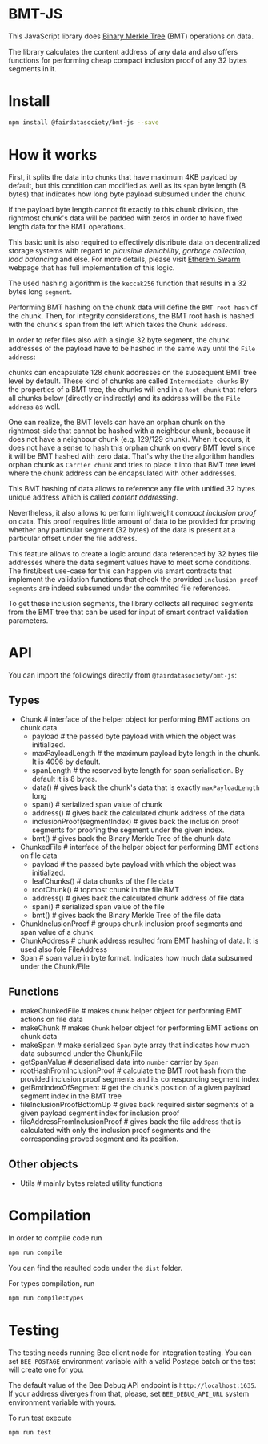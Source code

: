 # BMT-JS

This JavaScript library does [Binary Merkle Tree](https://en.wikipedia.org/wiki/Merkle_tree) (BMT) operations on data.

The library calculates the content address of any data and also offers functions for performing cheap compact inclusion proof of any 32 bytes segments in it.

# Install

```sh
npm install @fairdatasociety/bmt-js --save
```

# How it works

First, it splits the data into `chunks` that have maximum 4KB payload by default, but this condition can modified as well as its `span` byte length (8 bytes) that indicates how long byte payload subsumed under the chunk.

If the payload byte length cannot fit exactly to this chunk division, the rightmost chunk's data will be padded with zeros in order to have fixed length data for the BMT operations.

This basic unit is also required to effectively distribute data on decentralized storage systems with regard to _plausible deniability_, _garbage collection_, _load balancing_ and else. 
For more details, please visit [Etherem Swarm]() webpage that has full implementation of this logic.

The used hashing algorithm is the `keccak256` function that results in a 32 bytes long `segment`.

Performing BMT hashing on the chunk data will define the `BMT root hash` of the chunk.
Then, for integrity considerations, the BMT root hash is hashed with the chunk's span from the left which takes the `Chunk address`.

In order to refer files also with a single 32 byte segment, the chunk addresses of the payload have to be hashed in the same way until the `File address`:

chunks can encapsulate 128 chunk addresses on the subsequent BMT tree level by default. These kind of chunks are called `Intermediate chunks`
By the properties of a BMT tree, the chunks will end in a `Root chunk` that refers all chunks below (directly or indirectly) and its address will be the `File address` as well.

One can realize, the BMT levels can have an orphan chunk on the rightmost-side that cannot be hashed with a neighbour chunk, because it does not have a neighbour chunk (e.g. 129/129 chunk).
When it occurs, it does not have a sense to hash this orphan chunk on every BMT level since it will be BMT hashed with zero data.
That's why the the algorithm handles orphan chunk as `Carrier chunk` and tries to place it into that BMT tree level where the chunk address can be encapsulated with other addresses.

This BMT hashing of data allows to reference any file with unified 32 bytes unique address which is called _content addressing_.

Nevertheless, it also allows to perform lightweight _compact inclusion proof_ on data.
This proof requires little amount of data to be provided for proving whether any particular segment (32 bytes) of the data is present at a particular offset under the file address.

This feature allows to create a logic around data referenced by 32 bytes file addresses where the data segment values have to meet some conditions.
The first/best use-case for this can happen via smart contracts that implement the validation functions that check the provided `inclusion proof segments` are indeed subsumed under the commited file references.

To get these inclusion segments, the library collects all required segments from the BMT tree that can be used for input of smart contract validation parameters.

# API

You can import the followings directly from `@fairdatasociety/bmt-js`:

## Types

* Chunk                           # interface of the helper object for performing BMT actions on chunk data
  * payload                       # the passed byte payload with which the object was initialized.
  * maxPayloadLength              # the maximum payload byte length in the chunk. It is 4096 by default. 
  * spanLength                    # the reserved byte length for span serialisation. By default it is 8 bytes.
  * data()                        # gives back the chunk's data that is exactly `maxPayloadLength` long
  * span()                        # serialized span value of chunk
  * address()                     # gives back the calculated chunk address of the data
  * inclusionProof(segmentIndex)  # gives back the inclusion proof segments for proofing the segment under the given index.
  * bmt()                         # gives back the Binary Merkle Tree of the chunk data
* ChunkedFile                     # interface of the helper object for performing BMT actions on file data
  * payload                       # the passed byte payload with which the object was initialized.
  * leafChunks()                  # data chunks of the file data
  * rootChunk()                   # topmost chunk in the file BMT
  * address()                     # gives back the calculated chunk address of file data
  * span()                        # serialized span value of the file
  * bmt()                         # gives back the Binary Merkle Tree of the file data
* ChunkInclusionProof             # groups chunk inclusion proof segments and span value of a chunk
* ChunkAddress                    # chunk address resulted from BMT hashing of data. It is used also fole FileAddress
* Span                            # span value in byte format. Indicates how much data subsumed under the Chunk/File

## Functions

* makeChunkedFile                 # makes `Chunk` helper object for performing BMT actions on file data
* makeChunk                       # makes `Chunk` helper object for performing BMT actions on chunk data
* makeSpan                        # make serialized `Span` byte array that indicates how much data subsumed under the Chunk/File
* getSpanValue                    # deserialised data into `number` carrier by `Span`
* rootHashFromInclusionProof      # calculate the BMT root hash from the provided inclusion proof segments and its corresponding segment index
* getBmtIndexOfSegment            # get the chunk's position of a given payload segment index in the BMT tree
* fileInclusionProofBottomUp      # gives back required sister segments of a given payload segment index for inclusion proof
* fileAddressFromInclusionProof   # gives back the file address that is calculated with only the inclusion proof segments and the corresponding proved segment and its position.

## Other objects

* Utils                           # mainly bytes related utility functions

# Compilation

In order to compile code run

```sh
npm run compile
```

You can find the resulted code under the `dist` folder.

For types compilation, run

```sh
npm run compile:types
```

# Testing

The testing needs running Bee client node for integration testing.
You can set `BEE_POSTAGE` environment variable with a valid Postage batch or the test will create one for you.

The default value of the Bee Debug API endpoint is `http://localhost:1635`. 
If your address diverges from that, please, set `BEE_DEBUG_API_URL` system environment variable with yours.

To run test execute

```sh
npm run test
```
